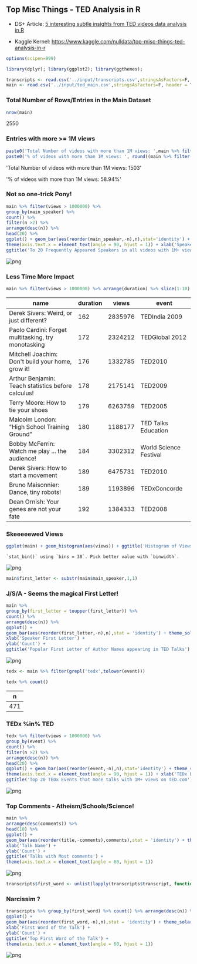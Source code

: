 ## Top Misc Things - TED Analysis in R

* DS+ Article: [5 interesting subtle insights from TED videos data analysis in R](https://datascienceplus.com/5-interesting-subtle-insights-from-ted-videos-data-analysis-in-r/)

* Kaggle Kernel: https://www.kaggle.com/nulldata/top-misc-things-ted-analysis-in-r


```R
options(scipen=999)
```


```R
library(dplyr); library(ggplot2); library(ggthemes);
```


```R
transcripts <- read.csv('../input/transcripts.csv',stringsAsFactors=F, header = T)
main <- read.csv('../input/ted_main.csv',stringsAsFactors=F, header = T)
```

### Total Number of Rows/Entries in the Main Dataset


```R
nrow(main)
```


2550


### Entries with more >= 1M views


```R
paste0('Total Number of videos with more than 1M views: ',main %>% filter(views > 1000000) %>% count() )
paste0('% of videos with more than 1M views: ', round((main %>% filter(views > 1000000) %>% count() / nrow(main))*100,2),'%')
```


'Total Number of videos with more than 1M views: 1503'



'% of videos with more than 1M views: 58.94%'


###  Not so one-trick Pony!


```R
main %>% filter(views > 1000000) %>% 
group_by(main_speaker) %>% 
count() %>% 
filter(n >2) %>% 
arrange(desc(n)) %>% 
head(20) %>% 
ggplot() + geom_bar(aes(reorder(main_speaker,-n),n),stat='identity') + theme_solarized() + 
theme(axis.text.x = element_text(angle = 90, hjust = 1)) + xlab('Speakers') + 
ggtitle('To 20 Frequently Appeared Speakers in all videos with 1M+ views')
```




![png](output_8_1.png)


### Less Time More Impact 


```R
main %>% filter(views > 1000000) %>% arrange(duration) %>% slice(1:10) %>% select('name','duration','views','event')
```


<table>
<thead><tr><th scope=col>name</th><th scope=col>duration</th><th scope=col>views</th><th scope=col>event</th></tr></thead>
<tbody>
	<tr><td>Derek Sivers: Weird, or just different?            </td><td>162                                                </td><td>2835976                                            </td><td>TEDIndia 2009                                      </td></tr>
	<tr><td>Paolo Cardini: Forget multitasking, try monotasking</td><td>172                                                </td><td>2324212                                            </td><td>TEDGlobal 2012                                     </td></tr>
	<tr><td>Mitchell Joachim: Don't build your home, grow it!  </td><td>176                                                </td><td>1332785                                            </td><td>TED2010                                            </td></tr>
	<tr><td>Arthur Benjamin: Teach statistics before calculus! </td><td>178                                                </td><td>2175141                                            </td><td>TED2009                                            </td></tr>
	<tr><td>Terry Moore: How to tie your shoes                 </td><td>179                                                </td><td>6263759                                            </td><td>TED2005                                            </td></tr>
	<tr><td>Malcolm London: "High School Training Ground"      </td><td>180                                                </td><td>1188177                                            </td><td>TED Talks Education                                </td></tr>
	<tr><td>Bobby McFerrin: Watch me play ... the audience!    </td><td>184                                                </td><td>3302312                                            </td><td>World Science Festival                             </td></tr>
	<tr><td>Derek Sivers: How to start a movement              </td><td>189                                                </td><td>6475731                                            </td><td>TED2010                                            </td></tr>
	<tr><td>Bruno Maisonnier: Dance, tiny robots!              </td><td>189                                                </td><td>1193896                                            </td><td>TEDxConcorde                                       </td></tr>
	<tr><td>Dean Ornish: Your genes are not your fate          </td><td>192                                                </td><td>1384333                                            </td><td>TED2008                                            </td></tr>
</tbody>
</table>



### Skeeeeewed Views


```R
ggplot(main) + geom_histogram(aes(views)) + ggtitle('Histogram of Views') + theme_solarized()
```

    `stat_bin()` using `bins = 30`. Pick better value with `binwidth`.
    




![png](output_12_2.png)



```R
main$first_letter <- substr(main$main_speaker,1,1)
```

### J/S/A - Seems the magical First Letter!


```R
main %>% 
group_by(first_letter = toupper(first_letter)) %>% 
count() %>% 
arrange(desc(n)) %>% 
ggplot() + 
geom_bar(aes(reorder(first_letter,-n),n),stat = 'identity') + theme_solarized() + 
xlab('Speaker First Letter') +
ylab('Count') + 
ggtitle('Popular First Letter of Author Names appearing in TED Talks')
```




![png](output_15_1.png)



```R
tedx <- main %>% filter(grepl('tedx',tolower(event)))

tedx %>% count()
```


<table>
<thead><tr><th scope=col>n</th></tr></thead>
<tbody>
	<tr><td>471</td></tr>
</tbody>
</table>



### TEDx %in% TED


```R
tedx %>% filter(views > 1000000) %>% 
group_by(event) %>% 
count() %>% 
filter(n >2) %>% 
arrange(desc(n)) %>% 
head(20) %>% 
ggplot() + geom_bar(aes(reorder(event,-n),n),stat='identity') + theme_solarized() + 
theme(axis.text.x = element_text(angle = 90, hjust = 1)) + xlab('TEDx Events') + 
ggtitle('Top 20 TEDx Events that more talks with 1M+ views on TED.com')
```




![png](output_18_1.png)


### Top Comments - Atheism/Schools/Science!


```R
main %>% 
arrange(desc(comments)) %>% 
head(10) %>% 
ggplot() + 
geom_bar(aes(reorder(title,-comments),comments),stat = 'identity') + theme_solarized() + 
xlab('Talk Name') +
ylab('Count') + 
ggtitle('Talks with Most comments') + 
theme(axis.text.x = element_text(angle = 60, hjust = 1)) 
```




![png](output_20_1.png)



```R
transcripts$first_word <- unlist(lapply(transcripts$transcript, function(x) strsplit(x," ")[[1]][1]))
```

### Narcissim ?


```R
transcripts %>% group_by(first_word) %>% count() %>% arrange(desc(n)) %>% head(25) %>%
ggplot() + 
geom_bar(aes(reorder(first_word,-n),n),stat = 'identity') + theme_solarized() + 
xlab('First Word of the Talk') +
ylab('Count') + 
ggtitle('Top First Word of the Talk') + 
theme(axis.text.x = element_text(angle = 60, hjust = 1))
```




![png](output_23_1.png)

